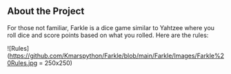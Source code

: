## About the Project

For those not familiar, Farkle is a dice game similar to Yahtzee where you roll dice and score points based on what you rolled. Here are the rules:

![Rules](https://github.com/Kmarspython/Farkle/blob/main/Farkle/Images/Farkle%20Rules.jpg = 250x250)
